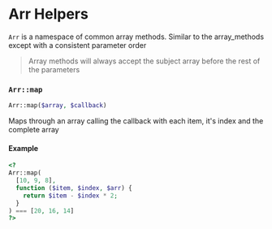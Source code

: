 # Arr Helpers

`Arr` is a namespace of common array methods. Similar to the array_methods except with a consistent parameter order

> Array methods will always accept the subject array before the rest of the parameters

### **`Arr::map`**

```php
Arr::map($array, $callback)
```

Maps through an array calling the callback with each item, it's index and the complete array

#### Example

```php
<?
Arr::map(
  [10, 9, 8],
  function ($item, $index, $arr) {
    return $item - $index * 2;
  }
) === [20, 16, 14]
?>
```
